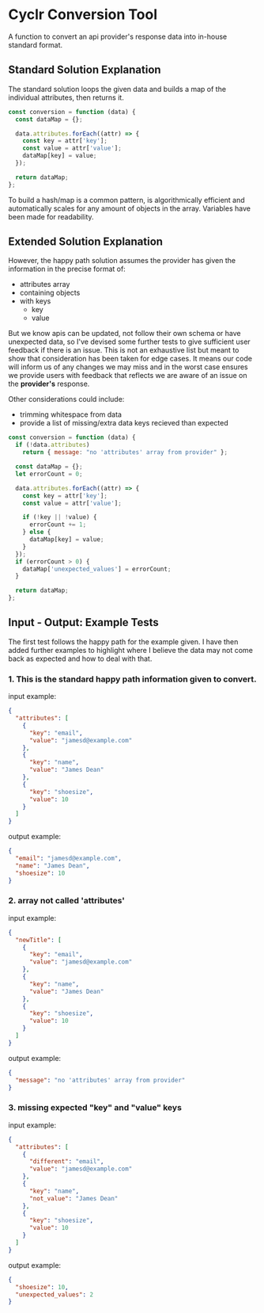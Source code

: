# Cyclr Conversion Tool

A function to convert an api provider's response data into in-house standard format.

## Standard Solution Explanation

The standard solution loops the given data and builds a map of the individual attributes, then returns it.

```js
const conversion = function (data) {
  const dataMap = {};

  data.attributes.forEach((attr) => {
    const key = attr['key'];
    const value = attr['value'];
    dataMap[key] = value;
  });

  return dataMap;
};
```

To build a hash/map is a common pattern, is algorithmically efficient and automatically scales for any amount of objects in the array. Variables have been made for readability.

## Extended Solution Explanation

However, the happy path solution assumes the provider has given the information in the precise format of:

- attributes array
- containing objects
- with keys
  - key
  - value

But we know apis can be updated, not follow their own schema or have unexpected data, so I've devised some further tests to give sufficient user feedback if there is an issue. This is not an exhaustive list but meant to show that consideration has been taken for edge cases. It means our code will inform us of any changes we may miss and in the worst case ensures we provide users with feedback that reflects we are aware of an issue on the **provider's** response.

Other considerations could include:

- trimming whitespace from data
- provide a list of missing/extra data keys recieved than expected

```js
const conversion = function (data) {
  if (!data.attributes)
    return { message: "no 'attributes' array from provider" };

  const dataMap = {};
  let errorCount = 0;

  data.attributes.forEach((attr) => {
    const key = attr['key'];
    const value = attr['value'];

    if (!key || !value) {
      errorCount += 1;
    } else {
      dataMap[key] = value;
    }
  });
  if (errorCount > 0) {
    dataMap['unexpected_values'] = errorCount;
  }

  return dataMap;
};
```

## Input - Output: Example Tests

The first test follows the happy path for the example given. I have then added further examples to highlight where I believe the data may not come back as expected and how to deal with that.

### 1. This is the standard happy path information given to convert.

input example:

```json
{
  "attributes": [
    {
      "key": "email",
      "value": "jamesd@example.com"
    },
    {
      "key": "name",
      "value": "James Dean"
    },
    {
      "key": "shoesize",
      "value": 10
    }
  ]
}
```

output example:

```json
{
  "email": "jamesd@example.com",
  "name": "James Dean",
  "shoesize": 10
}
```

### 2. array not called 'attributes'

input example:

```json
{
  "newTitle": [
    {
      "key": "email",
      "value": "jamesd@example.com"
    },
    {
      "key": "name",
      "value": "James Dean"
    },
    {
      "key": "shoesize",
      "value": 10
    }
  ]
}
```

output example:

```json
{
  "message": "no 'attributes' array from provider"
}
```

### 3. missing expected "key" and "value" keys

input example:

```json
{
  "attributes": [
    {
      "different": "email",
      "value": "jamesd@example.com"
    },
    {
      "key": "name",
      "not_value": "James Dean"
    },
    {
      "key": "shoesize",
      "value": 10
    }
  ]
}
```

output example:

```json
{
  "shoesize": 10,
  "unexpected_values": 2
}
```
